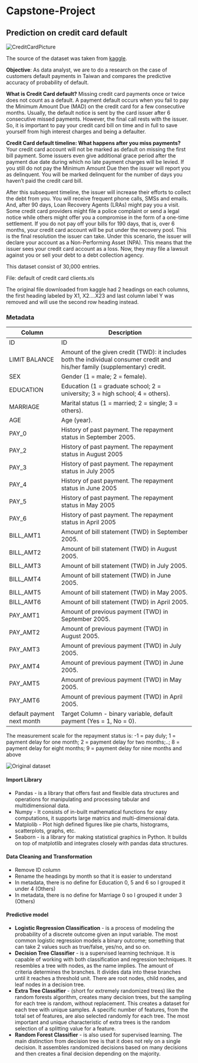 # Capstone-Project
## Prediction on credit card default

![CreditCardPicture](https://github.com/WinnieFongWL/Capstone-Project/assets/144866583/53a1d285-f92c-447c-9654-2a61e08923fc)

The source of the dataset was taken from [kaggle](https://www.kaggle.com/datasets/utkarshx27/default-of-credit-card-clients-dataset).

**Objective**: As data analyst, we are to do a research on the case of customers default payments in Taiwan and compares the predictive accuracy of probability of default. 

**What is Credit Card default?**
Missing credit card payments once or twice does not count as a default. A payment default occurs when you fail to pay the Minimum Amount Due (MAD) on the credit card for a few consecutive months. Usually, the default notice is sent by the card issuer after 6 consecutive missed payments. However, the final call rests with the issuer. So, it is important to pay your credit card bill on time and in full to save yourself from high interest charges and being a defaulter.

**Credit Card default timeline: What happens after you miss payments?**
Your credit card account will not be marked as default on missing the first bill payment. Some issuers even give additional grace period after the payment due date during which no late payment charges will be levied. If you still do not pay the Minimum Amount Due then the issuer will report you as delinquent. You will be marked delinquent for the number of days you haven’t paid the credit card bill.

After this subsequent timeline, the issuer will increase their efforts to collect the debt from you. You will receive frequent phone calls, SMSs and emails. And, after 90 days, Loan Recovery Agents (LRAs) might pay you a visit. Some credit card providers might file a police complaint or send a legal notice while others might offer you a compromise in the form of a one-time settlement. If you do not pay off your bills for 190 days, that is, over 6 months, your credit card account will be put under the recovery pool. This is the final resolution the issuer can take. Under this scenario, the issuer will declare your account as a Non-Performing Asset (NPA). This means that the issuer sees your credit card account as a loss. Now, they may file a lawsuit against you or sell your debt to a debt collection agency.

This dataset consist of 30,000 entries.

File: default of credit card clients.xls

The original file downloaded from kaggle had 2 headings on each columns, the first heading labeled by X1, X2....X23 and last column label Y was removed and will use the second row heading instead. 

### Metadata 
|Column |Description  |
|--|--|
|ID |ID  |
|LIMIT BALANCE  |Amount of the given credit (TWD): it includes both the individual consumer credit and his/her family (supplementary) credit.  |
|SEX  |Gender (1 = male; 2 = female).  |
|EDUCATION  |Education (1 = graduate school; 2 = university; 3 = high school; 4 = others).  |
|MARRIAGE  |Marital status (1 = married; 2 = single; 3 = others).  |
|AGE  |Age (year).  |
|PAY_0  |History of past payment. The repayment status in September 2005.  |
|PAY_2  |History of past payment. The repayment status in August 2005  |
|PAY_3  |History of past payment. The repayment status in July 2005  |
|PAY_4  |History of past payment. The repayment status in June 2005  |
|PAY_5  |History of past payment. The repayment status in May 2005  |
|PAY_6  |History of past payment. The repayment status in April 2005  |
|BILL_AMT1  |Amount of bill statement (TWD) in September 2005.  |
|BILL_AMT2  |Amount of bill statement (TWD) in August 2005.  |
|BILL_AMT3  |Amount of bill statement (TWD) in July 2005.  |
|BILL_AMT4  |Amount of bill statement (TWD) in June 2005.  |
|BILL_AMT5  |Amount of bill statement (TWD) in May 2005.  |
|BILL_AMT6  |Amount of bill statement (TWD) in April 2005.  |
|PAY_AMT1  |Amount of previous payment (TWD) in September 2005.  |
|PAY_AMT2  |Amount of previous payment (TWD) in August 2005.  |
|PAY_AMT3  |Amount of previous payment (TWD) in July 2005.  |
|PAY_AMT4  |Amount of previous payment (TWD) in June 2005.  |
|PAY_AMT5  |Amount of previous payment (TWD) in May 2005.  |
|PAY_AMT6  |Amount of previous payment (TWD) in April 2005.  |
|default payment next month  |Target Column - binary variable, default payment (Yes = 1, No = 0).  |

The measurement scale for the repayment status is: -1 = pay duly; 1 = payment delay for one month; 2 = payment delay for two months;..; 8 = payment delay for eight months; 9 = payment delay for nine months and above

![Original dataset](https://github.com/WinnieFongWL/Capstone-Project/assets/144866583/b57bfe2e-2d2c-42c3-8810-68a996a0006f)

#### Import Library
- Pandas - is a library that offers fast and flexible data structures and operations for manipulating and processing tabular and multidimensional data.
- Numpy - It consists of in-built mathematical functions for easy computations, it supports large matrics and multi-dimensional data.
- Matplolib - Plot high defined figures like pie charts, histograms, scatterplots, graphs, etc.
- Seaborn - is a library for making statistical graphics in Python. It builds on top of matplotlib and integrates closely with pandas data structures.

#### Data Cleaning and Transformation
- Remove ID column
- Rename the headings by month so that it is easier to understand
- In metadata, there is no define for Education 0, 5 and 6 so I grouped it under 4 (Others)
- In metadata, there is no define for Marriage 0 so I grouped it under 3 (Others)

#### Predictive model
- **Logistic Regression Classification** - is a process of modeling the probability of a discrete outcome given an input variable. The most common logistic regression models a binary outcome; something that can take 2 values such as true/false, yes/no, and so on.
- **Decision Tree Classifier** - is a supervised learning technique. It is capable of working with both classification and regression techniques. It resembles a tree with nodes, as the name implies. The amount of criteria determines the branches. It divides data into these branches until it reaches a threshold unit. There are root nodes, child nodes, and leaf nodes in a decision tree.
- **Extra Tree Classifier** - (short for extremely randomized trees) like the random forests algorithm, creates many decision trees, but the sampling for each tree is random, without replacement. This creates a dataset for each tree with unique samples. A specific number of features, from the total set of features, are also selected randomly for each tree. The most important and unique characteristic of extra trees is the random selection of a splitting value for a feature.
- **Random Forest Classifier** - is also used for supervised learning. The main distinction from decision tree is that it does not rely on a single decision. It assembles randomized decisions based on many decisions and then creates a final decision depending on the majority.

